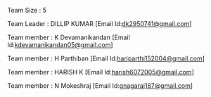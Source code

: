 Team Size : 5

Team Leader : DILLIP KUMAR [Email Id:dk2950741@gmail.com]

Team member : K Devamanikandan [Email Id:kdevamanikandan05@gmail.com]

Team member : H Parthiban [Email Id:hariparthi152004@gmail.com]

Team member : HARISH K [Email Id:harish6072005@gmail.com]

Team member : N Mokeshraj [Email Id:gnagaraj187@gmail.com]
